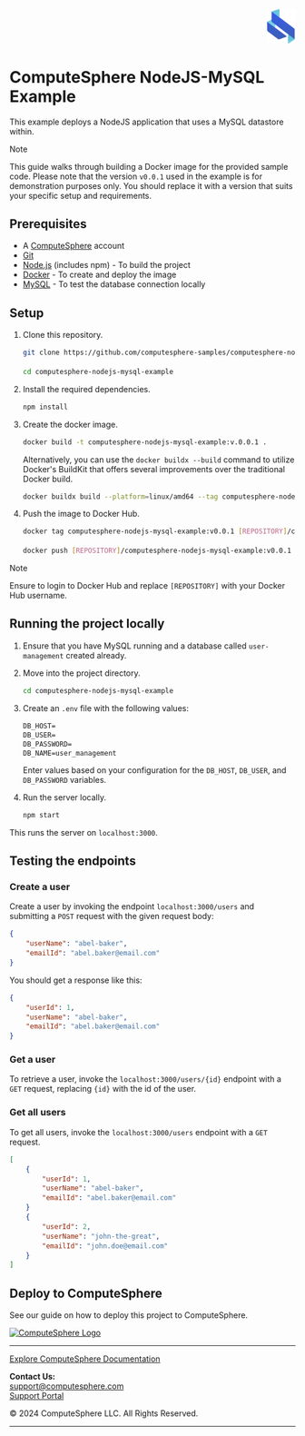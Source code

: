 <p align="right">
    <img src="public/assets/logo.svg" width="50px" />
</p>

# ComputeSphere NodeJS-MySQL Example

This example deploys a NodeJS application that uses a MySQL datastore within.

> [!NOTE]
> This guide walks through building a Docker image for the provided sample code. Please note that the version `v0.0.1` used in the example is for demonstration purposes only. You should replace it with a version that suits your specific setup and requirements.

## Prerequisites

- A [ComputeSphere](https://computesphere.com) account
- [Git](https://git-scm.com/downloads)
- [Node.js](https://nodejs.org/en/download/package-manager) (includes npm) - To build the project
- [Docker](https://docs.docker.com/engine/install/) - To create and deploy the image
- [MySQL](https://www.mysql.com/) - To test the database connection locally

## Setup

1. Clone this repository.

    ```bash
    git clone https://github.com/computesphere-samples/computesphere-nodejs-mysql-example.git

    cd computesphere-nodejs-mysql-example
    ```

2. Install the required dependencies.

    ```bash
    npm install
    ```

3. Create the docker image.

    ```bash
    docker build -t computesphere-nodejs-mysql-example:v.0.0.1 .
    ```

    Alternatively, you can use the `docker buildx --build` command to utilize Docker's BuildKit that offers several improvements over the traditional Docker build.
    
    ```bash
    docker buildx build --platform=linux/amd64 --tag computesphere-nodejs-mysql-example:v0.0.1 .
    ``` 

4. Push the image to Docker Hub.

    ```bash
    docker tag computesphere-nodejs-mysql-example:v0.0.1 [REPOSITORY]/computesphere-nodejs-mysql-example:v0.0.1

    docker push [REPOSITORY]/computesphere-nodejs-mysql-example:v0.0.1
    ```

> [!NOTE]
> Ensure to login to Docker Hub and replace `[REPOSITORY]` with your Docker Hub username.

## Running the project locally

1. Ensure that you have MySQL running and a database called `user-management` created already.

1. Move into the project directory.

    ```bash
    cd computesphere-nodejs-mysql-example
    ```

1. Create an `.env` file with the following values:

    ```
    DB_HOST=
    DB_USER=
    DB_PASSWORD=
    DB_NAME=user_management
    ```

    Enter values based on your configuration for the `DB_HOST`, `DB_USER`, and `DB_PASSWORD` variables.

1. Run the server locally.

    ```bash
    npm start
    ```

This runs the server on `localhost:3000`.

## Testing the endpoints

### Create a user

Create a user by invoking the endpoint `localhost:3000/users` and submitting a `POST` request with the given request body:

```json
{
    "userName": "abel-baker",
    "emailId": "abel.baker@email.com"
}
```

You should get a response like this:

```json
{
    "userId": 1,
    "userName": "abel-baker",
    "emailId": "abel.baker@email.com"
}
```

### Get a user

To retrieve a user, invoke the `localhost:3000/users/{id}` endpoint with a `GET` request, replacing `{id}` with the id of the user.

### Get all users

To get all users, invoke the `localhost:3000/users` endpoint with a `GET` request.

```json
[
    {
        "userId": 1,
        "userName": "abel-baker",
        "emailId": "abel.baker@email.com"
    }
    {
        "userId": 2,
        "userName": "john-the-great",
        "emailId": "john.doe@email.com"
    }
]
```

## Deploy to ComputeSphere

See our guide on how to deploy this project to ComputeSphere.

<!-- Check if this is the right link to the dashboard -->
<a href="https://console.computesphere.com"> <img src="https://cdn.sanity.io/images/5jct4wv7/production/a3a823db7833f9274fc723b1223084b51c7ed160-1103x160.png" width="350px" alt="ComputeSphere Logo"> </a>

---
[Explore ComputeSphere Documentation](https://docs.computesphere.com)

**Contact Us:**  
[support@computesphere.com](mailto:support@computesphere.com)  
[Support Portal](https://support.computesphere.com/portal)

&copy; 2024 ComputeSphere LLC. All Rights Reserved.

---